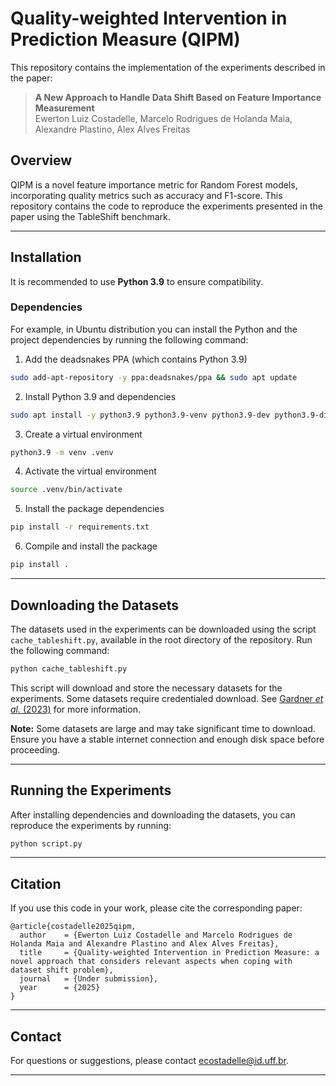 # Quality-weighted Intervention in Prediction Measure (QIPM)

This repository contains the implementation of the experiments described in the paper:

> **A New Approach to Handle Data Shift Based on Feature Importance Measurement**  
> Ewerton Luiz Costadelle, Marcelo Rodrigues de Holanda Maia, Alexandre Plastino, Alex Alves Freitas  

## Overview

QIPM is a novel feature importance metric for Random Forest models, incorporating quality metrics such as accuracy and F1-score. This repository contains the code to reproduce the experiments presented in the paper using the TableShift benchmark.

---

## Installation

It is recommended to use **Python 3.9** to ensure compatibility.

### Dependencies

For example, in Ubuntu distribution you can install the Python and the project dependencies by running the following command:

1. Add the deadsnakes PPA (which contains Python 3.9)
```bash
sudo add-apt-repository -y ppa:deadsnakes/ppa && sudo apt update
```

2. Install Python 3.9 and dependencies
```bash
sudo apt install -y python3.9 python3.9-venv python3.9-dev python3.9-distutils, build-essential
```

3. Create a virtual environment
```bash
python3.9 -m venv .venv
```

4. Activate the virtual environment
```bash
source .venv/bin/activate
```

5. Install the package dependencies
```bash
pip install -r requirements.txt
```

6. Compile and install the package
```bash
pip install .
```

---

## Downloading the Datasets

The datasets used in the experiments can be downloaded using the script `cache_tableshift.py`, available in the root directory of the repository. Run the following command:

```bash
python cache_tableshift.py
```

This script will download and store the necessary datasets for the experiments. Some datasets require credentialed download. See [Gardner _et al._ (2023)](https://arxiv.org/abs/2312.07577) for more information.

**Note:** Some datasets are large and may take significant time to download. Ensure you have a stable internet connection and enough disk space before proceeding.

---

## Running the Experiments

After installing dependencies and downloading the datasets, you can reproduce the experiments by running:

```bash
python script.py
```

---

## Citation

If you use this code in your work, please cite the corresponding paper:

```
@article{costadelle2025qipm,
  author    = {Ewerton Luiz Costadelle and Marcelo Rodrigues de Holanda Maia and Alexandre Plastino and Alex Alves Freitas},
  title     = {Quality-weighted Intervention in Prediction Measure: a novel approach that considers relevant aspects when coping with dataset shift problem},
  journal   = {Under submission},
  year      = {2025}
}
```

---

## Contact

For questions or suggestions, please contact ecostadelle@id.uff.br.

---